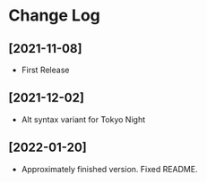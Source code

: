 # Change Log

## [2021-11-08]

- First Release


## [2021-12-02]

- Alt syntax variant for Tokyo Night

## [2022-01-20]

- Approximately finished version. Fixed README.

